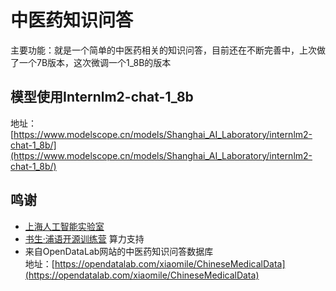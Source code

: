 # 中医药知识问答

主要功能：就是一个简单的中医药相关的知识问答，目前还在不断完善中，上次做了一个7B版本，这次微调一个1_8B的版本

## 模型使用Internlm2-chat-1_8b
地址：[https://www.modelscope.cn/models/Shanghai_AI_Laboratory/internlm2-chat-1_8b/](https://www.modelscope.cn/models/Shanghai_AI_Laboratory/internlm2-chat-1_8b/)

## 鸣谢
* [上海人工智能实验室](https://www.shlab.org.cn/)
* [书生·浦语开源训练营](https://github.com/InternLM) 算力支持
* 来自OpenDataLab网站的中医药知识问答数据库  
地址：[https://opendatalab.com/xiaomile/ChineseMedicalData](https://opendatalab.com/xiaomile/ChineseMedicalData)
